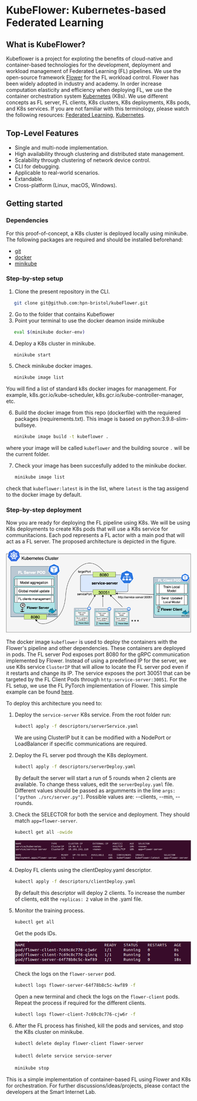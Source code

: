 # KubeFlower: Kubernetes-based Federated Learning

## What is KubeFlower?
Kubeflower is a project for exploting the benefits of cloud-native and container-based technologies for the development, deployment and workload management of Federated Learning (FL) pipelines. We use the open-source framework [Flower](https://flower.dev/) for the FL workload control. Flower has been widely adopted in industry and academy. In order increase computation elasticity and efficiency when deploying FL, we use the container orchestration system [Kubernetes](https://kubernetes.io/) (K8s). We use different concepts as FL server, FL clients, K8s clusters, K8s deployments, K8s pods, and K8s services. If you are not familiar with this terminology, please watch the following resources: [Federated Learning](https://youtu.be/nBGQQHPkyNY), [Kubernetes](https://youtu.be/s_o8dwzRlu4). 

## Top-Level Features
* Single and multi-node implementation.
* High availability through clustering and distributed state management.
* Scalability through clustering of network device control.
* CLI for debugging.
* Applicable to real-world scenarios.
* Extandable.
* Cross-platform (Linux, macOS, Windows).

## Getting started

### Dependencies

For this proof-of-concept, a K8s cluster is deployed locally using minikube. The following packages are required and should be installed beforehand:
* [git](https://git-scm.com/)
* [docker](https://www.docker.com/)
* [minikube](https://minikube.sigs.k8s.io/docs/)

### Step-by-step setup
 1. Clone the present repository in the CLI.
 ```bash
    git clone git@github.com:hpn-bristol/kubeFlower.git
 ```
 2. Go to the folder that contains Kubeflower 
 3. Point your terminal to use the docker deamon inside minikube     
 ```bash
    eval $(minikube docker-env)
 ```
 4. Deploy a K8s cluster in minikube.
 ```bash
    minikube start
 ```
 5. Check minikube docker images. 
 ```bash
    minikube image list
 ```
 You will find a list of standard k8s docker images for management. For example, k8s.gcr.io/kube-scheduler, k8s.gcr.io/kube-controller-manager, etc. 
 
 6. Build the docker image from this repo (dockerfile) with the requiered packages (requirements.txt). This image is based on python:3.9.8-slim-bullseye. 
 ```bash
    minikube image build -t kubeflower .
 ```
 where your image will be called `kubeflower` and the building source `.` will be the current folder. 
 
 7. Check your image has been succesfully added to the minikube docker.
    ```bash
    minikube image list
    ```
check that `kubeflower:latest` is in the list, where `latest` is the tag assigend to the docker image by default. 

 ### Step-by-step deployment
 Now you are ready for deploying the FL pipeline using K8s. We will be using K8s deployments to create K8s pods that will use a K8s service for communitacions. Each pod represents a FL actor with a main pod that will act as a FL server. The proposed architecture is depicted in the figure. 

 ![](images/kubeflower.png)

 The docker image `kubeflower` is used to deploy the containers with the Flower's pipeline and other dependencies. These containers are deployed in pods. The FL server Pod exposes port 8080 for the gRPC communication implemented by Flower. Instead of using a predefined IP for the server, we use K8s service `ClusterIP` that will allow to locate the FL server pod even if it restarts and change its IP. The service exposes the port 30051 that can be targeted by the FL Client Pods through `http:service-server:30051`. For the FL setup, we use the FL PyTorch implementation of Flower. This simple example can be found [here](https://flower.dev/docs/quickstart-pytorch.html). 

To deploy this architecture you need to:

1. Deploy the `service-server` K8s service. From the root folder run:
    ```bash
    kubectl apply -f descriptors/serverService.yaml
    ```

    We are using ClusterIP but it can be modified with a NodePort or LoadBalancer if specific communications are required.  

2. Deploy the FL server pod through the K8s deployment. 
    ```bash
    kubectl apply -f descriptors/serverDeploy.yaml
    ```
    By default the server will start a run of 5 rounds when 2 clients are available. To change thess values, edit the `serverDeploy.yaml` file. Different values should be passed as argumments in the line ```args: ["python ./src/server.py"]```. Possible values are: --clients, --min, --rounds.   
3. Check the SELECTOR for both the service and deployment. They should match `app=flower-server`.
    ```bash
    kubectl get all -owide
    ```

    ![](images/selectors.png)
4. Deploy FL clients using the clientDeploy.yaml descriptor.  
    ```bash
    kubectl apply -f descriptors/clientDeploy.yaml
    ```

    By default this descriptor will deploy 2 clients. To increase the number of clients, edit the `replicas: 2` value in the .yaml file. 
5. Monitor the training process. 
    ```bash
    kubectl get all
    ```
    Get the pods IDs.
    
    ![](images/pods.png) 

    Check the logs on the ```flower-server``` pod.
    ```bash
    kubectl logs flower-server-64f78b8c5c-kwf89 -f
    ```

    Open a new terminal and check the logs on the ```flower-client``` pods. Repeat the process if required for the different clients.
    ```bash
    kubectl logs flower-client-7c69c8c776-cjw6r -f
    ``` 

6. After the FL process has finished, kill the pods and services, and stop the K8s cluster on minikube.
    ```bash
    kubectl delete deploy flower-client flower-server

    kubectl delete service service-server

    minikube stop
    ```

This is a simple implementation of container-based FL using Flower and K8s for orchestration. For further discussions/ideas/projects, please contact the developers at the Smart Internet Lab.  
